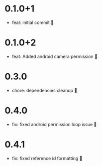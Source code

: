 # 0.1.0+1

- feat: initial commit 🎉

# 0.1.0+2

- feat: Added android camera permission 🎉

# 0.3.0

- chore: dependencies cleanup 🎉

# 0.4.0

- fix: fixed android permission loop issue 🎉

# 0.4.1

- fix: fixed reference id formatting 🎉
